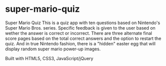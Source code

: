 # super-mario-quiz
Super Mario Quiz
This is a quiz app with ten questions based on Nintendo's Super Mario Bros. series. Specific feedback is given to the user based on wether
the answer is correct or incorrect. There are three alternate final score pages based on the total correct answers and the option to restart
the quiz. And in true Nintendo fashion, there is a "hidden" easter egg that will display random super mario power-up images.

Built with HTML5, CSS3, JavaScript/jQuery
